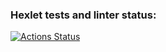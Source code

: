 ### Hexlet tests and linter status:
[![Actions Status](https://github.com/ArtGudov/frontend-project-44/workflows/hexlet-check/badge.svg)](https://github.com/ArtGudov/frontend-project-44/actions)